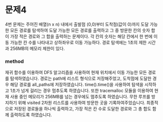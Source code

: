# 문제4

4번 문제는 주어진 배열(n x n) 내에서 출발점 (0,0)부터 도착점(값이 0)까지 도달 가능한 모든 경로를 탐색하여 도달 가능한 모든 경로를 출력하고 그 중 방문한 칸의 숫자 합이 가장 적은 경로와 그 합을 출력하는 문제이다.
각 칸의 숫자는 해당 칸에서 한 번에 이동 가능한 칸 수를 나타내고 상하좌우로 이동 가능하다.
경로 탐색에는 1초의 제한 시간과 256MB의 메모리 제한이 있다.

### method

재귀 함수를 이용하여 DFS 알고리즘을 사용하여 현재 위치에서 이동 가능한 모든 경로를 탐색하였습니다.
경로는 path에 리스트 형식으로 저장해주었고, 도착점에 도달한 경우 해당 경로를 all_paths에 저장하였습니다.
time().time()을 사용하여 탐색을 시작하고 1초가 넘게 걸리는 경우 멈추도록 하였습니다.
또한 tracemalloc 모듈을 이용하여 현재 사용 중인 메모리가 256MB를 넘는 경우에도 멈추도록 하였습니다.
무한 루프를 방지하기 위해 visited 2차원 리스트를 사용하여 방문한 곳을 기록하여주었습니다.
최종적으로 저장된 경로들을 하나씩 출력하고, 가장 적은 칸 수로 도달한 경로와 그 총 합도 함께 출력하도록 하였습니다.

